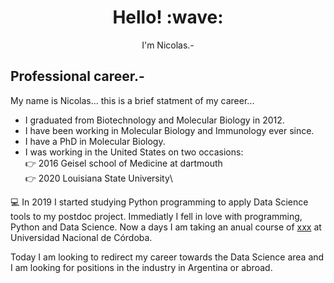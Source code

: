 <h1 align='center'> Hello! :wave:</h1>
<p align='center'>
I'm Nicolas.-
</p>



Professional career.- 
---
My name is Nicolas... this is a brief statment of my career...

* I graduated from Biotechnology and Molecular Biology in 2012.
* I have been working in Molecular Biology and Immunology ever since.
* I have a PhD in Molecular Biology.
* I was working in the United States on two occasions:\
     :point_right: 2016 Geisel school of Medicine at dartmouth\
     :point_right: 2020 Louisiana State University\
  
:computer: In 2019 I started studying Python programming to apply Data Science tools to my postdoc project. Immediatly I fell in love with programming, Python and Data Science. Now a days I am taking an anual course of [xxx](https://diplodatos.famaf.unc.edu.ar/) at Universidad Nacional de Córdoba.

Today I am looking to redirect my career towards the Data Science area and I am looking for positions in the industry in Argentina or abroad.
